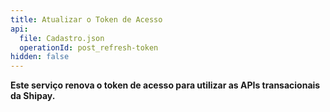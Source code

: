 ```yaml
---
title: Atualizar o Token de Acesso
api:
  file: Cadastro.json
  operationId: post_refresh-token
hidden: false
---
```

**Este serviço renova o token de acesso para utilizar as APIs transacionais da Shipay.**